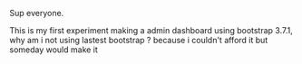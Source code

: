 Sup everyone.

This is my first experiment making a admin dashboard using bootstrap 3.7.1, why am i not using lastest bootstrap ? because i couldn't afford it but someday would make it
